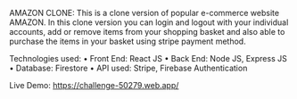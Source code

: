 AMAZON CLONE: This is a clone version of popular e-commerce website AMAZON. In this clone version you can login and logout with your individual accounts, add or remove items from your shopping basket and also able to purchase the items in your basket using stripe payment method.

  Technologies used:
    • Front End: React JS
    • Back End: Node JS, Express JS
    • Database: Firestore
    • API used: Stripe, Firebase Authentication
    
  Live Demo: https://challenge-50279.web.app/
